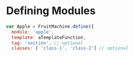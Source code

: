 
# Defining Modules

```js
var Apple = FruitMachine.define({
  module: 'apple',
  template: aTemplateFunction,
  tag: 'section', // optional
  classes: [ 'class-1', 'class-2'] // optional

```
  
